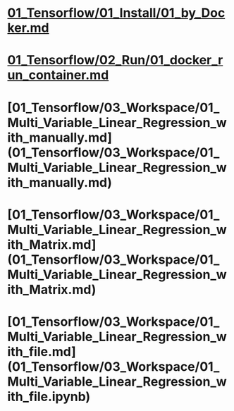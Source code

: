 # [01_Tensorflow/01_Install/01_by_Docker.md](01_Tensorflow/01_Install/01_by_Docker.md)

# [01_Tensorflow/02_Run/01_docker_run_container.md](01_Tensorflow/02_Run/01_docker_run_container.md)

# [01_Tensorflow/03_Workspace/01_Multi_Variable_Linear_Regression_with_manually.md] (01_Tensorflow/03_Workspace/01_Multi_Variable_Linear_Regression_with_manually.md)

# [01_Tensorflow/03_Workspace/01_Multi_Variable_Linear_Regression_with_Matrix.md] (01_Tensorflow/03_Workspace/01_Multi_Variable_Linear_Regression_with_Matrix.md)

# [01_Tensorflow/03_Workspace/01_Multi_Variable_Linear_Regression_with_file.md] (01_Tensorflow/03_Workspace/01_Multi_Variable_Linear_Regression_with_file.ipynb)
